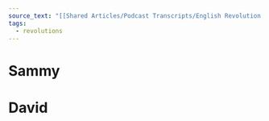 ```yaml
---
source_text: "[[Shared Articles/Podcast Transcripts/English Revolution - Mike Duncan|English Revolution - Mike Duncan]]"
tags:
  - revolutions
---
```

# Sammy



# David
